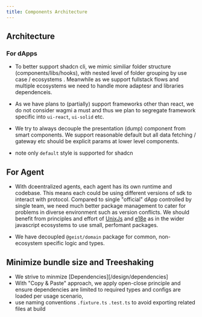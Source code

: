 ```yaml
---
title: Components Architecture
---
```



## Architecture


### For dApps

- To better support shadcn cli, we mimic similiar folder structure (components/libs/hooks), with nested level of folder grouping by use case / ecosystems . Meanwhile as we support fullstack flows and multiple ecosystems we need to handle more adaptesr and libraries dependenceis. 
- As we have plans to (partially) support frameworks other than react, we do not consider wagmi a must and thus we plan to segregate framework specific into `ui-react`, `ui-solid` etc. 

- We try to always decouple the presentation (dump) component from smart components. We support reasonable default but all data fetching / gateway etc should be explicit params at lower level components. 

- note only `default` style is supported for shadcn

## For Agent
- With dceentralized agents, each agent has its own runtime and codebase. This means each could be using different versions of sdk to interact with protocol. Compared to single "official" dApp controlled by single team, we need much better package management to cater for problems in diverse environment such as version conflicts. We should benefit from principles and effort of [UnixJs](https://unjs.io/) and [e18e](https://e18e.dev/) as in the wider javascript ecosystems to use small, perfomant packages.


- We have decoupled `@geist/domain` package for common, non-ecosystem specific logic and types.





## Minimize bundle size and Treeshaking 
- We strive to minmize [Dependencies][/design/dependencies]
- With "Copy & Paste" approach, we apply open-close principle and ensure dependencies are limited to required types and configs are loaded per usage scenario, 
- use naming conventions `.fixture.ts` `.test.ts` to avoid exporting related files at build 


